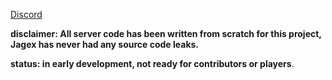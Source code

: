 [Discord](https://discord.gg/hN3tHUmZEN)

**disclaimer: All server code has been written from scratch for this project, Jagex has never had any source code leaks.**

**status: in early development, not ready for contributors or players**.

